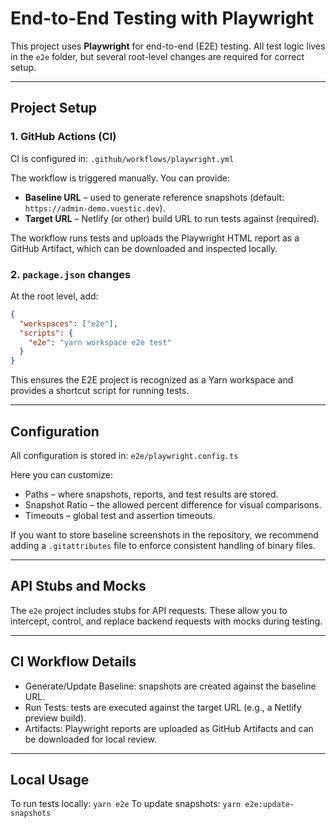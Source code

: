 # End-to-End Testing with Playwright

This project uses **Playwright** for end-to-end (E2E) testing.
All test logic lives in the `e2e` folder, but several root-level changes are required for correct setup.

---

## Project Setup

### 1. GitHub Actions (CI)

CI is configured in: `.github/workflows/playwright.yml`

The workflow is triggered manually.
You can provide:

- **Baseline URL** – used to generate reference snapshots (default: `https://admin-demo.vuestic.dev`).
- **Target URL** – Netlify (or other) build URL to run tests against (required).

The workflow runs tests and uploads the Playwright HTML report as a GitHub Artifact, which can be downloaded and inspected locally.



### 2. `package.json` changes

At the root level, add:

```json
{
  "workspaces": ["e2e"],
  "scripts": {
    "e2e": "yarn workspace e2e test"
  }
}
```

This ensures the E2E project is recognized as a Yarn workspace and provides a shortcut script for running tests.

---

## Configuration

All configuration is stored in: `e2e/playwright.config.ts`

Here you can customize:
- Paths – where snapshots, reports, and test results are stored.
- Snapshot Ratio – the allowed percent difference for visual comparisons.
- Timeouts – global test and assertion timeouts.

If you want to store baseline screenshots in the repository, we recommend adding a `.gitattributes` file to enforce consistent handling of binary files.

---

## API Stubs and Mocks

The `e2e` project includes stubs for API requests.
These allow you to intercept, control, and replace backend requests with mocks during testing.

---

## CI Workflow Details

- Generate/Update Baseline: snapshots are created against the baseline URL.
- Run Tests: tests are executed against the target URL (e.g., a Netlify preview build).
- Artifacts: Playwright reports are uploaded as GitHub Artifacts and can be downloaded for local review.

---

## Local Usage

To run tests locally: `yarn e2e`
To update snapshots: `yarn e2e:update-snapshots`

